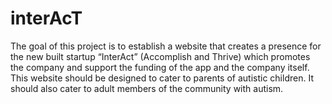 # interAcT
The goal of this project is to establish a website that creates a presence for the new built startup “InterAct” (Accomplish and Thrive) which promotes the company and support the funding of the app and the company itself.  This website should be designed to cater to parents of autistic children. It should also cater to adult members of the community with autism.
